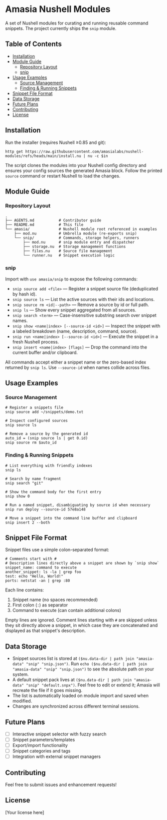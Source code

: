 # Amasia Nushell Modules

A set of Nushell modules for curating and running reusable command snippets. The project currently ships the `snip` module.

## Table of Contents
- [Installation](#installation)
- [Module Guide](#module-guide)
  - [Repository Layout](#repository-layout)
  - [snip](#snip)
- [Usage Examples](#usage-examples)
  - [Source Management](#source-management)
  - [Finding & Running Snippets](#finding--running-snippets)
- [Snippet File Format](#snippet-file-format)
- [Data Storage](#data-storage)
- [Future Plans](#future-plans)
- [Contributing](#contributing)
- [License](#license)

## Installation

Run the installer (requires Nushell ≥0.85 and git):
```nu
http get https://raw.githubusercontent.com/amasialabs/nushell-modules/refs/heads/main/install.nu | nu -c $in
```
The script clones the modules into your Nushell config directory and ensures your config sources the generated Amasia block. Follow the printed `source` command or restart Nushell to load the changes.

## Module Guide

### Repository Layout

```
.
├── AGENTS.md           # Contributor guide
├── README.md           # This file
└── amasia/             # Nushell module root referenced in examples
    ├── mod.nu          # Umbrella module (re-exports snip)
    └── snip/           # Commands, storage helpers, runners
        ├── mod.nu      # snip module entry and dispatcher
        ├── storage.nu  # Storage management functions
        ├── files.nu    # Source file management
        └── runner.nu   # Snippet execution logic
```

### snip

Import with `use amasia/snip` to expose the following commands:
- `snip source add <file>` — Register a snippet source file (deduplicated by hash id).
- `snip source ls` — List the active sources with their ids and locations.
- `snip source rm <id|--path>` — Remove a source by id or full path.
- `snip ls` — Show every snippet aggregated from all sources.
- `snip search <term>` — Case-insensitive substring search over snippet names.
- `snip show <name|index> [--source-id <id>]` — Inspect the snippet with a labeled breakdown (name, description, command, source).
- `snip run <name|index> [--source-id <id>]` — Execute the snippet in a fresh Nushell process.
- `snip insert <name|index> [flags]` — Drop the command into the current buffer and/or clipboard.

All commands accept either a snippet name or the zero-based index returned by `snip ls`. Use `--source-id` when names collide across files.

## Usage Examples

### Source Management
```nu
# Register a snippets file
snip source add ~/snippets/demo.txt

# Inspect configured sources
snip source ls

# Remove a source by the generated id
auto_id = (snip source ls | get 0.id)
snip source rm $auto_id
```

### Finding & Running Snippets
```nu
# List everything with friendly indexes
snip ls

# Search by name fragment
snip search "git"

# Show the command body for the first entry
snip show 0

# Run a named snippet, disambiguating by source id when necessary
snip run deploy --source-id 57e8a148

# Move a snippet into the command line buffer and clipboard
snip insert 2 --both
```

## Snippet File Format

Snippet files use a simple colon-separated format:

```
# Comments start with #
# Description lines directly above a snippet are shown by `snip show`
snippet_name: command to execute
another_snippet: ls -la | grep foo
test: echo "Hello, World!"
ports: netstat -an | grep :80
```

Each line contains:
1. Snippet name (no spaces recommended)
2. First colon (`:`) as separator
3. Command to execute (can contain additional colons)

Empty lines are ignored. Comment lines starting with `#` are skipped unless they sit directly above a snippet, in which case they are concatenated and displayed as that snippet's description.

## Data Storage

- Snippet sources list is stored at `($nu.data-dir | path join "amasia-data" "snip" "snip.json")`. Run `echo ($nu.data-dir | path join "amasia-data" "snip" "snip.json")` to see the absolute path on your system.
- A default snippet pack lives at `($nu.data-dir | path join "amasia-data" "snip" "default.snpx")`. Feel free to edit or extend it; Amasia will recreate the file if it goes missing.
- The list is automatically loaded on module import and saved when modified.
- Changes are synchronized across different terminal sessions.

## Future Plans

- [ ] Interactive snippet selector with fuzzy search
- [ ] Snippet parameters/templates
- [ ] Export/import functionality
- [ ] Snippet categories and tags
- [ ] Integration with external snippet managers

## Contributing

Feel free to submit issues and enhancement requests!

## License

[Your license here]

